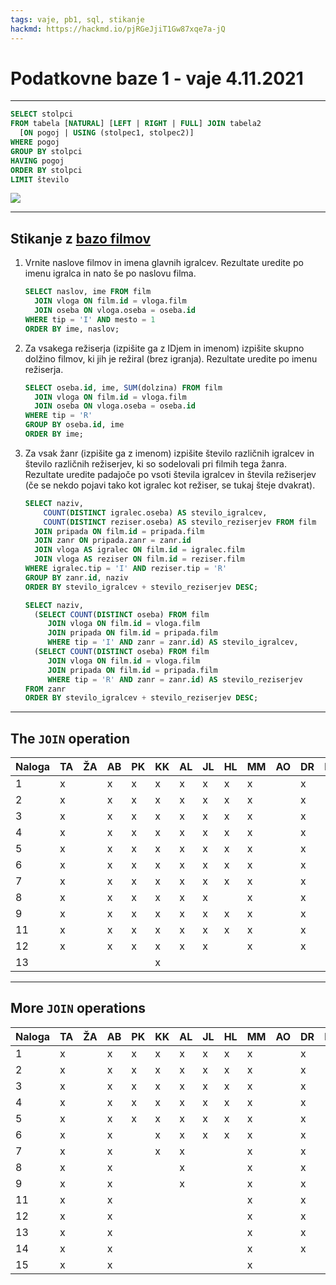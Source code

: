 ```yaml
---
tags: vaje, pb1, sql, stikanje
hackmd: https://hackmd.io/pjRGeJjiT1Gw87xqe7a-jQ
---
```

# Podatkovne baze 1 - vaje 4.11.2021

---

```sql
SELECT stolpci
FROM tabela [NATURAL] [LEFT | RIGHT | FULL] JOIN tabela2
  [ON pogoj | USING (stolpec1, stolpec2)]
WHERE pogoj
GROUP BY stolpci
HAVING pogoj
ORDER BY stolpci
LIMIT število
```

![](https://jaanos.github.io/podatkovne-baze-1/zapiski/2021-22/2021-11-04/join.png)

---

## Stikanje z [bazo filmov](https://ucilnica.fmf.uni-lj.si/mod/resource/view.php?id=33636)

1. Vrnite naslove filmov in imena glavnih igralcev. Rezultate uredite po imenu igralca in nato še po naslovu filma.

   ```sql
   SELECT naslov, ime FROM film
     JOIN vloga ON film.id = vloga.film
     JOIN oseba ON vloga.oseba = oseba.id
   WHERE tip = 'I' AND mesto = 1
   ORDER BY ime, naslov;
   ```

2. Za vsakega režiserja (izpišite ga z IDjem in imenom) izpišite skupno dolžino filmov, ki jih je režiral (brez igranja). Rezultate uredite po imenu režiserja.

   ```sql
   SELECT oseba.id, ime, SUM(dolzina) FROM film
     JOIN vloga ON film.id = vloga.film
     JOIN oseba ON vloga.oseba = oseba.id
   WHERE tip = 'R'
   GROUP BY oseba.id, ime
   ORDER BY ime;
   ```

3. Za vsak žanr (izpišite ga z imenom) izpišite število različnih igralcev in število različnih režiserjev, ki so sodelovali pri filmih tega žanra. Rezultate uredite padajoče po vsoti števila igralcev in števila režiserjev (če se nekdo pojavi tako kot igralec kot režiser, se tukaj šteje dvakrat).

   ```sql
   SELECT naziv,
       COUNT(DISTINCT igralec.oseba) AS stevilo_igralcev,
       COUNT(DISTINCT reziser.oseba) AS stevilo_reziserjev FROM film
     JOIN pripada ON film.id = pripada.film
     JOIN zanr ON pripada.zanr = zanr.id
     JOIN vloga AS igralec ON film.id = igralec.film
     JOIN vloga AS reziser ON film.id = reziser.film
   WHERE igralec.tip = 'I' AND reziser.tip = 'R'
   GROUP BY zanr.id, naziv
   ORDER BY stevilo_igralcev + stevilo_reziserjev DESC;
   
   SELECT naziv,
     (SELECT COUNT(DISTINCT oseba) FROM film
        JOIN vloga ON film.id = vloga.film
        JOIN pripada ON film.id = pripada.film
        WHERE tip = 'I' AND zanr = zanr.id) AS stevilo_igralcev,
     (SELECT COUNT(DISTINCT oseba) FROM film
        JOIN vloga ON film.id = vloga.film
        JOIN pripada ON film.id = pripada.film
        WHERE tip = 'R' AND zanr = zanr.id) AS stevilo_reziserjev
   FROM zanr
   ORDER BY stevilo_igralcev + stevilo_reziserjev DESC;
   ```

---

## The `JOIN` operation

| Naloga | TA | ŽA | AB | PK | KK | AL | JL | HL | MM | AO | DR | BR | AS | MS | DŠ | LT | TT |
| ------ | -- | -- | -- | -- | -- | -- | -- | -- | -- | -- | -- | -- | -- | -- | -- | -- | -- |
| 1      | x  |    | x  |  x |  x | x  | x  | x  |x   |    | x  |    | x   | x   |  x |  x  |   x |
| 2      | x  |    | x  |  x |  x | x  | x  | x  |x   |    | x  |    | x   | x   |  x |  x  |   x |
| 3      | x  |    | x  |  x |  x | x  | x  | x  |x   |    | x  |    | x   | x   |  x |  x  |   x |
| 4      | x  |    | x  |  x |  x | x  | x  | x  |x   |    | x  |    | x   | x  |  x |  x  |   x |
| 5      | x  |    | x  |  x |  x | x  | x  | x  |x   |    | x  |    | x   | x   |  x |  x  |   x |
| 6      | x  |    | x  |  x |  x |  x | x  | x  |x   |    | x  |    | x   | x   |  x |  x  |   x |
| 7      | x  |    | x  |  x |  x | x  | x  | x  |x   |    | x  |    | x   | x   |  x |  x  |   x |
| 8      | x  |    | x  |  x |  x |  x | x  |    |x   |    | x  |    | x   | x   |  x |  x  |   x |
| 9      | x  |    | x  |  x |  x |  x | x  | x  |x   |    | x  |    | x   | x   |  x |  x  |   x |
| 11     | x  |    | x  |  x |  x |  x | x  | x  |x   |    | x  |    | x   | x   |  x |  x  |   x |
| 12     | x  |    | x  |  x |  x |  x | x  |    |x   |    | x  |    | x   |  x   |  x |  x  |   x |
| 13     |    |    |    |    |  x |    |    |    |    |    |    |    |    |    |    |    |   x |

---

## More `JOIN` operations

| Naloga | TA | ŽA | AB | PK | KK | AL | JL | HL | MM | AO | DR | BR | AS | MS | DŠ | LT | TT |
| ------ | -- | -- | -- | -- | -- | -- | -- | -- | -- | -- | -- | -- | -- | -- | -- | -- | -- |
| 1      | x  |    | x  |  x |  x | x  |  x | x  |x   |    | x  |    |  x  | x   |  x |    |   x |
| 2      | x  |    | x  |  x |  x |  x |  x | x  |x   |    | x  |    |  x  | x   |  x |    |   x |
| 3      | x  |    | x  |  x |  x |  x |  x | x  |x   |    | x  |    |  x  | x   |  x |    |   x |
| 4      | x  |    | x  |  x |  x | x  |  x | x  |x   |    | x  |    |  x  | x   |  x |    |   x |
| 5      | x  |    | x  |  x |  x |  x |  x | x  |x   |    | x  |    |    | x   |  x |    |   x |
| 6      | x  |    | x  |    |  x |  x |  x | x  |x   |    | x  |    |    | x   |  x |    |   x |
| 7      | x  |    | x  |    |  x | x  |    |    |x   |    | x  |    |    | x   |  x |    |   x |
| 8      | x  |    | x  |    |    | x  |    |    |x   |    | x  |    |    | x   |  x |    |   x |
| 9      | x  |    | x  |    |    |  x |    |    |x   |    | x  |    |    | x   |  x |    |   x |
| 11     | x  |    | x  |    |    |    |    |    |x   |    | x  |    |    | x   |  x |    |   x |
| 12     | x  |    | x  |    |    |    |    |    |x   |    | x  |    |    | x   |    |    |   x |
| 13     | x  |    | x  |    |    |    |    |    |x   |    | x  |    |    | x   |    |    |   x |
| 14     | x  |    | x  |    |    |    |    |    |x   |    | x  |    |    | x   |    |    |   x |
| 15     | x  |    | x  |    |    |    |    |    |x   |    |    |    |    | x   |    |    |   x |